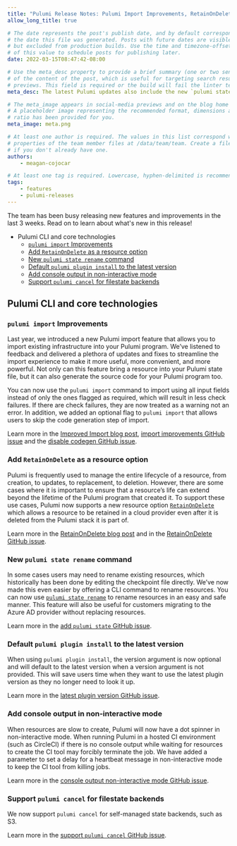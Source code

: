 ```yaml
---
title: "Pulumi Release Notes: Pulumi Import Improvements, RetainOnDelete as a resource option, and more!"
allow_long_title: true

# The date represents the post's publish date, and by default corresponds with
# the date this file was generated. Posts with future dates are visible in development,
# but excluded from production builds. Use the time and timezone-offset portions of
# of this value to schedule posts for publishing later.
date: 2022-03-15T08:47:42-08:00

# Use the meta_desc property to provide a brief summary (one or two sentences)
# of the content of the post, which is useful for targeting search results or social-media
# previews. This field is required or the build will fail the linter test.
meta_desc: The latest Pulumi updates also include the new `pulumi state rename` command, changing the default `pulumi plugin install` to the latest version, adding console output in non-interactive mode, and `pulumi cancel` support for self-managed state backends.

# The meta_image appears in social-media previews and on the blog home page.
# A placeholder image representing the recommended format, dimensions and aspect
# ratio has been provided for you.
meta_image: meta.png

# At least one author is required. The values in this list correspond with the `id`
# properties of the team member files at /data/team/team. Create a file for yourself
# if you don't already have one.
authors:
    - meagan-cojocar

# At least one tag is required. Lowercase, hyphen-delimited is recommended.
tags:
    - features
    - pulumi-releases
---
```


The team has been busy releasing new features and improvements in the last 3 weeks. Read on to learn about what's new in this release!

- Pulumi CLI and core technologies
  - [`pulumi import` Improvements](#pulumi-import-improvements)
  - [Add `RetainOnDelete` as a resource option](#add-retainondelete-as-a-resource-option)
  - [New `pulumi state rename` command](#new-pulumi-state-rename-command)
  - [Default `pulumi plugin install` to the latest version](#default-pulumi-plugin-install-to-the-latest-version)
  - [Add console output in non-interactive mode](#add-console-output-in-non-interactive-mode)
  - [Support `pulumi cancel` for filestate backends](#support-pulumi-cancel-for-filestate-backends)

<!--more-->

## Pulumi CLI and core technologies

### `pulumi import` Improvements

Last year, we introduced a new Pulumi import feature that allows you to import existing infrastructure into your Pulumi program. We’ve listened to feedback and delivered a plethora of updates and fixes to streamline the import experience to make it more useful, more convenient, and more powerful. Not only can this feature bring a resource into your Pulumi state file, but it can also generate the source code for your Pulumi program too.

You can now use the `pulumi import` command to import using all input fields instead of only the ones flagged as required, which will result in less check failures. If there are check failures, they are now treated as a warning not an error. In addition, we added an optional flag to `pulumi import` that allows users to skip the code generation step of import.

Learn more in the [Improved Import blog post](/blog/changes-to-import/), [import improvements GitHub issue](https://github.com/pulumi/pulumi/issues/9134) and the [disable codegen GitHub issue](https://github.com/pulumi/pulumi/issues/9134).

### Add `RetainOnDelete` as a resource option

Pulumi is frequently used to manage the entire lifecycle of a resource, from creation, to updates, to replacement, to deletion. However, there are some cases where it is important to ensure that a resource’s life can extend beyond the lifetime of the Pulumi program that created it. To support these use cases, Pulumi now supports a new resource option [`RetainOnDelete`](/docs/concepts/options/retainondelete) which allows a resource to be retained in a cloud provider even after it is deleted from the Pulumi stack it is part of.

Learn more in the [RetainOnDelete blog post](/blog/retainondelete/) and in the [RetainOnDelete GitHub issue](https://github.com/pulumi/pulumi/issues/7747).

### New `pulumi state rename` command

In some cases users may need to rename existing resources, which historically has been done by editing the checkpoint file directly. We’ve now made this even easier by offering a CLI command to rename resources. You can now use [`pulumi state rename`](/docs/cli/commands/pulumi_state_rename) to rename resources in an easy and safe manner. This feature will also be useful for customers migrating to the Azure AD provider without replacing resources.

Learn more in the [add `pulumi state` GitHub issue](https://github.com/pulumi/pulumi/issues/2060).

### Default `pulumi plugin install` to the latest version

When using `pulumi plugin install`, the version argument is now optional and will default to the latest version when a version argument is not provided. This will save users time when they want to use the latest plugin version as they no longer need to look it up.

Learn more in the [latest plugin version GitHub issue](https://github.com/pulumi/pulumi/issues/9001).

### Add console output in non-interactive mode

When resources are slow to create, Pulumi will now have a dot spinner in non-interactive mode. When running Pulumi in a hosted CI environment (such as CircleCI) if there is no console output while waiting for resources to create the CI tool may forcibly terminate the job. We have added a parameter to set a delay for a heartbeat message in non-interactive mode to keep the CI tool from killing jobs.

Learn more in the [console output non-interactive mode GitHub issue](https://github.com/pulumi/pulumi/issues/6574).

### Support `pulumi cancel` for filestate backends

We now support `pulumi cancel` for self-managed state backends, such as S3.

Learn more in the [support `pulumi cancel` GitHub issue](https://github.com/pulumi/pulumi/issues/4605).
